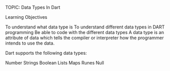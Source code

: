 TOPIC: Data Types In Dart


Learning Objectives


To understand what data type is
To understand different data types in DART programming
Be able to code with the different data types
A data type is an attribute of data which tells the compiler or interpreter how the programmer intends to use the data.

Dart supports the following data types:

Number
Strings
Boolean
Lists
Maps
Runes
Null

